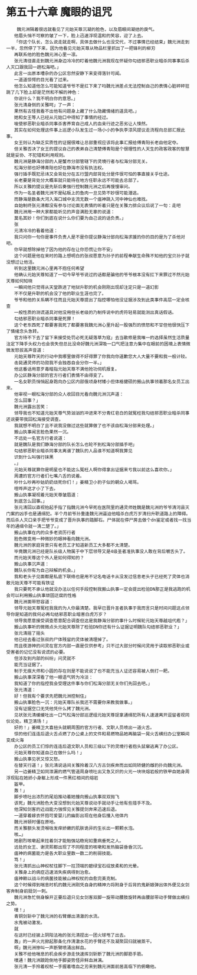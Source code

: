 # 第五十六章 魔眼的诅咒
        魏元洲隔着很远就看见了元始天尊沉凝的脸色，以及眉眼间凝结的戾气。
       他眉头悄不可察的皱了一下，脸上迅速浮现温和的笑容，迎了上去。
       「你这个队长，怎么说走就走啊，具体去做什么也没交代，不过事情已经结束」魏元洲走到一半，忽然停了下来，因为他看见元始天尊从物品栏里抓出了一把锋利的柳刃
       再联系他的脸色魏元洲心里一凛。
       张元清径直走到魏元洲身边冷冷的盯着他魏元洲我现在怀疑你勾结邪恶职业暗杀同事事后杀人灭口跟我回一趟松海吧。」
       此言一出原本嘈杂的办公区忽然安静下来变得落针可闻。
       一道道惊愕的目光看了过来。
       他怎么知道他怎么可能知道爷爷不是扛下来了吗魏元洲差点无法控制自己的表情心脏砰砰狂跳了几下脸上却是茫然和不解的神色：
       你说什么？我不明白你的意思。」
       张元清身侧的关雅呵」了一声：
       果然有古怪我看不出他有问题身上藏了什么隐藏情绪的道具吧。」
       她和女王等人已经从元始口中得知了事情的经过。
       唆使邪恶职业暗杀同事杀害养育自己成人的血亲行迹之恶劣让人悚然。
       其实在如何处理这件事上巡逻小队发生过一场小小的争执李淳风提议走流程向总部汇报此事。
       女王则认为缺乏实质性的证据很难让总部重视应该将此事汇报给傅青阳长老由他定夺。
       但关雅否决了女王的提议自己的表弟自己清楚傅青阳是个很理性的人天生的政客政客的智慧就是妥协、不犯错和利用规则。
       魏元洲是静海分部的人是蟹市分部管辖下的灵境行者与松海分部无关。
       松海分部也好傅青阳也好在静海市没有执法权。
       强行插手既犯忌讳又会背处分在五行盟内部背处分是件很可怕的事直接关乎仕途。
       长老要是背处分大概率就只能待在地方任职永远不可能去总部了。
       所以关雅的提议是先斩后奏强行控制魏元洲之后再慢慢审问。
       作为一名圣者魏元洲不是砧板上的鱼肉一旦见势不妙很可能潜逃。
       而静海是数条大河入海口城中支流无数一个瘟神跳入河中神仙也难找。
       自始制终张元清都没有参与讨论面无表情的听着只是在关雅力排众议后说了一句：走吧
       魏元洲用一种大家都能听见的声音满脸无辜的说道：
       莫名其妙！你们到底在说什么你们要为自己说的话负责。」
       张
       元清冷冷的看着他道：
       我只问你一句你是事件负责人是不是你提议静海分部向松海求援的你的目的是为了杀他对吧。
       你早就想除掉他了因为他的存在让你恐慌让你不安」
       这个问题是他在来时的路上想明白的张叔愿意为孙子的前程奉献生命殊不知他的宝贝孙子就没想过让他活。
       听到这里魏元洲心里再不抱任何希望
       他确认元始天尊知道了一切今早爷爷说过的话都是骗他的爷爷根本没有扛下来罪过不然元始天尊如何知晓
       一瞬间他只觉得从天堂跌进了地狱升职的机会刚刚出现却注定只是一道幻影
       不不仅是升职的机会没了他的职业生涯也完了。
       爷爷和他的关系瞒不住而且元始天尊提出了指控哪怕他没证据涉及到此类事件高层一定会核查
       一般性质的测谎道具对他没用但长老级的乃制传说中的虎符轻易就能测出真话假话。
       勾结邪恶职业暗杀同事是死罪！
       这个老东西死了都要害我死了都要害我魏元洲心里升起一股强烈的愤怒和不甘但他很快压下了情绪念头急转。
       官方待不下去了留下来接受处罚必死无疑落草为寇」去当散修是我唯一的选择虽然生活质量注定下降手头权力也会丧失但总比没命好魏元洲深吸一口气把注意力集中在眼前的困境上表情微微发怒拔高声音道：
       元始天尊昨天的行动中我哪里做得不好得罪了你我向你道歉您大人大量不要和我一般计较。
       击毙通灵师的功勋我不会独吞自会分你一半。」
       他这番话用意歹毒暗指元始天尊不满他抢功伺机报复。
       办公区静海分部的官方行者们表情不由得变了。
       一名女职员悄悄起身跑向办公区内部俄顷身材矮小但体格健硕的搬山执事领着那名女员工出来。
       他审视一眼松海分部的众人收回目光看向魏元洲沉声道：
       怎么回事？」
       魏元洲露出苦笑：
       领导我也不知道元始天尊气势汹汹的冲进来不分青红皂白的就冤枉我勾结邪恶职业暗杀同事还说要带我回松海接受调查。
       我就想不明白了且不说我没做过这些就算做了也不该由松海分部来处理。」
       搬山执事闻言脸色果然一沉。
       不远处一名官方行者说道：
       就是魏队是我们静海分部的队长怎么也轮不到松海分部插手吧」
       勾结邪恶职业暗杀同事太离谱了魏队的人品谁不知道啊我算见
       识到什么叫强行抹黑
       。」
       元始天尊就算你是明星也不能这么冤枉人啊你得拿出证据来亏我以前这么喜欢你。」
       周遭的官方行者们七嘴八舌的说着。
       吵什么吵再吵姑奶奶烧死你们！」姜精卫小豹子似的朝众人喝骂。
       喧哗声这才小了下去。
       搬山执事凝视着元始天尊皱眉道：
       到底怎么回事。」
       张元清回以直视抬起手指了指魏元洲今早死在医院里的通灵师姓魏是魏元洲的爷爷清河县灭门案的凶手也是通缉犯。半个月前爷孙重逢魏元洲逼迫他暗杀白虎万岁清扫升职道路上的障碍。而后杀人灭口亲手把爷爷变成了晋升执事的踏脚石。尸体就在停尸房去做个dn鉴定或者找一找当年的通缉令就一清二楚了。」
       搬山执事在内的众多老资历行者
       脸色微变用一种微妙的眼神看向魏元洲。
       魏元洲的家庭背景只有老员工才知道新员工大多都不太清楚。
       毕竟魏元洲已经是队长级人物属于中下层领导又是4级圣者准执事没人敢在背后嚼舌头了。
       而元始天尊这个外人是如何得知的？
       搬山执事沉声道：
       魏队长你有为自己辩解的机会。」
       我和老头子见面都是私底下联络也是用不记名电话卡从没发过信息老头子已经死了灵体也消散元始天尊不可能有铁证
       我只要死不承认他就没办法以任何手段控制我搬山执事一定会提出检验DN那正是我逃跑的机会可以利用搬山执事顽固迂腐的性格
       魏元洲面带怒容道：
       领导元始天尊冤枉我我的为人你最清楚。我早已晋升圣者执事于我而言只是时间问题这点领导你是知道的我何必再勾结邪恶职业暗害白虎万岁？
       领导我愿意接受调查愿意配合调查但这是我静海分部的事什么时候轮元始天尊越俎代庖？」
       搬山执事听的微微点头元始天尊除了检验DN你还有什么证据证明魏队勾结邪恶职业？」
       张元清摇了摇头
       他已经去看过张叔的尸体残留的灵体被清理掉了。
       而且夜游神的问灵在官方内部一直是仅供参考」只不过大部分时候问灵用于读取邪恶职业或受害者的记忆没有说谎的必要。
       但涉及到内部的纠纷」问灵就不
       能充当证据了。
       制于无痕大师和小圆的存在则是不能说说了也不能充当人证还容易被人倒打一耙。
       搬山执事深深看了他一眼语气转为冷淡：
       我知道了你的指控我会受理这件事与你们松海分部无关你们先回去吧。」
       张元清道：
       好！但我有个要求先把魏元洲控制住」
       搬山执事脸色一沉：元始天尊队长我还不需要你来教我做事。」
       没有证据空口无凭他凭什么拷了魏元洲。
       见状张元清缓缓吐出一口气松海分部巡逻组元始天尊捉拿通缉犯所有人速速离开逗留者视同伙论处。精卫清场！」
       好的！」姜精卫大喜扭头就朝周围的官方行者、文职人员喷出一道火舌。
       惊的他们连连后退火舌点燃了办公桌上的文件和易燃物品她再脑袋一晃火舌横扫办公室瞬间变成火海
       办公区的员工们惊的连连后退文职人员和三级以下的灵境行者抱头鼠窜逃离了办公区。
       元始天尊你知道自己在做什么吗！」
       搬山执事见状又惊又怒。
       在替天行道！」张元清说话间关雅拎着汉八方古剑疾奔而出如同矫健的雌豹扑向魏元洲。
       另一边姜精卫如同泄漏的燃气管道周身喷吐出又急又炽的火光一块块熔岩般的铁甲自她身周浮现贴在她娇小身躯上形成一件黑红相间的熔岩
       盔甲。
       轰！」
       脚步喷吐出浓烈的尾焰推动着她撞向搬山执事双双抛飞
       该死」魏元洲脸色大变没想到元始天尊说动手就动手让他有些措手不及。
       他深知剑客的近战能力强悍见关雅提剑奔来迅速后退。
       一道穿着嫁衣怀抱可爱婴儿的幽影出现在他身后撞入他体内
       魏元洲顿时僵在原地。
       而关雅额头发烫喉咙发痒娇嫩的肌肤诡异的生长出一颗颗水泡。
       咳…」
       她剧烈咳嗽起来拄着剑才能勉强站稳宛如重病垂死之人。
       远处的女王、谢灵熙都出现了不同程度的咳嗽和发热脑袋昏昏沉沉。
       瘟神的病菌能力是各大职业里数一数二的削弱技能。
       笃！」
       张元清抓出山神权杖往脚下一拄顶端的碧绿宝石绽放柔和的光晕。
       关雅身上的病症迅速消失疾病得到治愈。
       瘟神赖以战斗的病菌技能被山神权杖的自愈完美克制。
       这个时候得到喘息时机的魏元洲刚凭自身的精神力将附身于后背的鬼新娘弹出体外便见女剑客奔制身前挺剑一刺。
       魏元洲急忙侧身躲开正要后退只见女剑客双脚一旋带动腰肢旋转再由腰部带动手臂做出横扫之势。
       噗！」
       青铜剑斩中了魏元洲的右臂爆出清澈的水流。
       水鬼被动激发。
       就
       在这时已经披上阴阳法袍的张元清捏出一团火球甩了出去。
       轰」的一声火光掀起那条化作清澈水花的手臂还不及凝聚回归就被蒸干。
       啊」魏元洲惨叫一声断臂喷涌出鲜血。
       关雅不给他喘息的机会疾步游走快速挥剑斩断了魏元洲的脚筋手筋。
       噗通！魏元洲踉跄倒地手脚姿势怪异鲜血淋漓。
       张元清一手拎着权杖一手握着嗜血之刃来到魏元洲面前居高临下的俯瞰他。